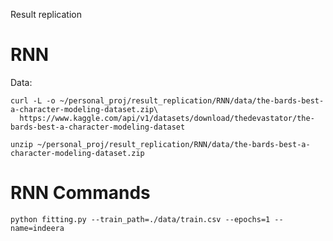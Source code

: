 Result replication



# RNN

Data: 

```shell
curl -L -o ~/personal_proj/result_replication/RNN/data/the-bards-best-a-character-modeling-dataset.zip\
  https://www.kaggle.com/api/v1/datasets/download/thedevastator/the-bards-best-a-character-modeling-dataset

unzip ~/personal_proj/result_replication/RNN/data/the-bards-best-a-character-modeling-dataset.zip
```

# RNN Commands

```shell
python fitting.py --train_path=./data/train.csv --epochs=1 --name=indeera
```


